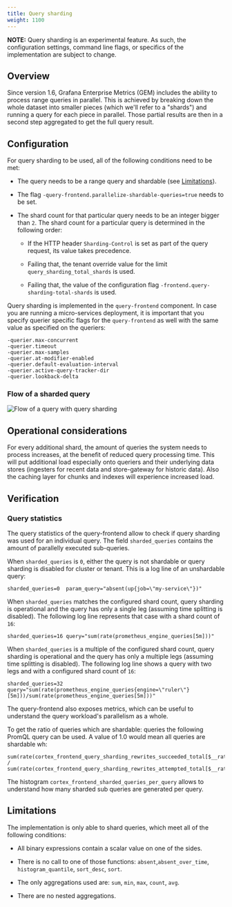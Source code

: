 ```yaml
---
title: Query sharding
weight: 1100
---
```


**NOTE:** Query sharding is an experimental feature. As such, the configuration
settings, command line flags, or specifics of the implementation are subject to
change.

## Overview

Since version 1.6, Grafana Enterprise Metrics (GEM) includes the ability to
process range queries in parallel. This is achieved by breaking down the whole
dataset into smaller pieces (which we'll refer to a "shards") and running a
query for each piece in parallel. Those partial results are then in a second
step aggregated to get the full query result.

## Configuration

For query sharding to be used, all of the following conditions need to be met:

- The query needs to be a range query and shardable (see [Limitations](#limitations)).

- The flag `-query-frontend.parallelize-shardable-queries=true` needs to be
  set.

- The shard count for that particular query needs to be an integer bigger than
  `2`. The shard count for a particular query is determined in the following
  order:

  - If the HTTP header `Sharding-Control` is set as part of the query request,
    its value takes precedence.

  - Failing that, the tenant override value for the limit
    `query_sharding_total_shards` is used.

  - Failing that, the value of the configuration flag
    `-frontend.query-sharding-total-shards` is used.

Query sharding is implemented in the `query-frontend` component. In case you
are running a micro-services deployment, it is important that you specify
querier specific flags for the `query-frontend` as well with the same value as
specified on the queriers:

```
-querier.max-concurrent
-querier.timeout
-querier.max-samples
-querier.at-modifier-enabled
-querier.default-evaluation-interval
-querier.active-query-tracker-dir
-querier.lookback-delta
```

### Flow of a sharded query

[//]: <> (TODO: I think it is important to explain how parallelism in the query path happens with time split, multiple legs per query and shard count)

[//]: <> (TODO: Line out how `-frontend.query-sharding-max-sharded-queries` related to all of this)

![Flow of a query with query sharding](../../images/query-sharding.png)

## Operational considerations

For every additional shard, the amount of queries the system needs to process
increases, at the benefit of reduced query processing time. This will put
additional load especially onto queriers and their underlying data stores
(ingesters for recent data and store-gateway for historic data). Also the
caching layer for chunks and indexes will experience increased load.

## Verification

### Query statistics

The query statistics of the query-frontend allow to check if query sharding was
used for an individual query. The field `sharded_queries` contains the amount
of parallelly executed sub-queries.

When `sharded_queries` is `0`, either the query is not shardable or query
sharding is disabled for cluster or tenant. This is a log line of an
unshardable query:

```
sharded_queries=0  param_query="absent(up{job=\"my-service\"})"
```

When `sharded_queries` matches the configured shard count, query sharding is
operational and the query has only a single leg (assuming time splitting is
disabled). The following log line represents that case with a shard count of
`16`:

```
sharded_queries=16 query="sum(rate(prometheus_engine_queries[5m]))"
```

When `sharded_queries` is a multiple of the configured shard count, query
sharding is operational and the query has only a multiple legs (assuming time
splitting is disabled). The following log line shows a query with two legs and
with a configured shard count of `16`:

```
sharded_queries=32 query="sum(rate(prometheus_engine_queries{engine=\"ruler\"}[5m]))/sum(rate(prometheus_engine_queries[5m]))"
```

The query-frontend also exposes metrics, which can be useful to understand the
query workload's parallelism as a whole.

To get the ratio of queries which are shardable:
queries the following PromQL query can be used. A value of 1.0 would mean all queries are shardable wh:

```promql
sum(rate(cortex_frontend_query_sharding_rewrites_succeeded_total[$__rate_interval])) /
sum(rate(cortex_frontend_query_sharding_rewrites_attempted_total[$__rate_interval]))
```

The histogram `cortex_frontend_sharded_queries_per_query` allows to understand
how many sharded sub queries are generated per query.

## Limitations

[//]: <> (The conditions were derived from https://github.com/grafana/mimir/blob/cad5243915a739e026ba3352ce9b7bdff3de97d6/pkg/frontend/querymiddleware/astmapper/parallel.go)

The implementation is only able to shard queries, which meet all of the
following conditions:

- All binary expressions contain a scalar value on one of the sides.

[//]: <> (List of functions should be kept in sync with https://github.com/grafana/mimir/blob/cad5243915a739e026ba3352ce9b7bdff3de97d6/pkg/frontend/querymiddleware/astmapper/parallel.go#L24-L32)

- There is no call to one of those functions: `absent`,`absent_over_time`,
  `histogram_quantile`, `sort_desc`, `sort`.

[//]: <> (List of functions should be kept in sync with https://github.com/grafana/mimir/blob/cad5243915a739e026ba3352ce9b7bdff3de97d6/pkg/frontend/querymiddleware/astmapper/parallel.go#L16-L22)

- The only aggregations used are: `sum`, `min`, `max`, `count`, `avg`.

- There are no nested aggregations.
